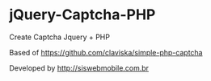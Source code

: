 # jQuery-Captcha-PHP
Create Captcha Jquery  + PHP

Based of https://github.com/claviska/simple-php-captcha

Developed by http://siswebmobile.com.br
